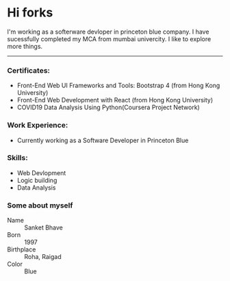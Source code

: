 # Hi forks

I'm working as a softerware devloper in princeton blue company. I have sucessfully completed my MCA from mumbai univercity.
I like to explore more things.

* * *

### Certificates:

*   Front-End Web UI Frameworks and Tools: Bootstrap 4 (from Hong Kong University)
*   Front-End Web Development with React (from Hong Kong University)
*   COVID19  Data Analysis Using Python(Coursera Project Network)

### Work Experience:

*   Currently working as a Software Developer in Princeton Blue

### Skills:

*   Web Devlopment
*   Logic building
*   Data Analysis


### Some about myself

<dl>
<dt>Name</dt>
<dd>Sanket Bhave</dd>
<dt>Born</dt>
<dd>1997</dd>
<dt>Birthplace</dt>
<dd>Roha, Raigad</dd>
<dt>Color</dt>
<dd>Blue</dd>
</dl>